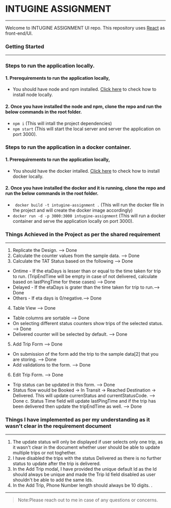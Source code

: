 # INTUGINE ASSIGNMENT 
 
---
 
Welcome to INTUGINE ASSIGNMENT UI repo. This repository uses [React](https://react.dev/) as front-end/UI.
 
### Getting Started
 
---
### Steps to run the application locally.

#### 1. Prerequirements to run the application locally,
 
- You should have node and npm installed. [Click here](https://nodejs.org/en) to check how to install node locally.

#### 2. Once you have installed the node and npm, clone the repo and run the below commands in the root folder.

- ``` npm i ``` (This will intall the project dependencies)
- ``` npm start ``` (This will start the local server and server the application on port 3000).


### Steps to run the application in a docker container.

 #### 1. Prerequirements to run the application locally,
 
- You should have the docker intalled. [Click here](https://docs.docker.com/get-docker/) to check how to install docker locally.

#### 2. Once you have installed the docker and it is running, clone the repo and run the below commands in the root folder.

- ``` docker build -t intugine-assignment .``` (This will run the docker file in the project and will create the docker image accordingly)
- ``` docker run -d -p 3000:3000 intugine-assignment ``` (This will run a docker container and serve the application locally on port 3000).


 
### Things Achieved in the Project as per the shared requirement
 
---
 
1. Replicate the Design. --> Done
2. Calculate the counter values from the sample data. --> Done
3. Calculate the TAT Status based on the following --> Done
- Ontime - If the etaDays is lesser than or equal to the time taken for trip to run. (TripEndTime will be empty in case of not delivered, calculate based on lastPingTime for these cases) --> Done
- Delayed - If the etaDays is grater than the time taken for trip to run.--> Done
- Others - If eta days is 0/negative.--> Done
4. Table View --> Done
- Table columns are sortable --> Done
- On selecting different status counters show trips of the selected status. --> Done
- Delivered counter will be selected by default. --> Done
5. Add Trip Form --> Done
- On submission of the form add the trip to the sample data[2] that you are storing. --> Done
- Add validations to the form. --> Done
6. Edit Trip Form. --> Done
- Trip status can be updated in this form. --> Done
- Status flow would be Booked -> In Transit -> Reached Destination -> Delivered. This will update currenStatus and currentStatusCode. --> Done
c. Status Time field will update lastPingTime and if the trip has been delivered then update the tripEndTime as well. --> Done
 

### Things I have implemented as per my understanding as it wasn't clear in the requirement document
 
---
 
 1. The update status will only be displayed if user selects only one trip, as it wasn't clear in the document whether user should be able to update multiple trips or not toghether.
 2. I have disabled the trips with the status Delivered as there is no further status to update after the trip is delivered.
 3. In the Add Trip modal, I have provided the unique default Id as the Id should always be unique and made the Trip Id field disabled as user shouldn't be able to add the same Ids.
 4. In the Add Trip, Phone Number length should always be 10 digits.
 . 
 ---


> Note:Please reach out to me in  case of any questions or concerns.